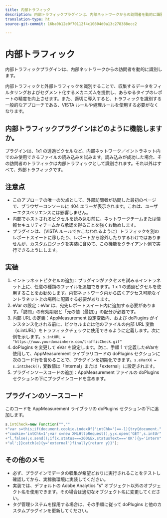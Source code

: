 ```yaml
---
title: 内部トラフィック
description: 内部トラフィックプラグインは、内部ネットワークからの訪問者を動的に識別します。
translation-type: ht
source-git-commit: 16ba0b12e0f70112f4c10804d0a13c278388ecc2

---
```



# 内部トラフィック

内部トラフィックプラグインは、内部ネットワークからの訪問者を動的に識別します。

内部トラフィックと外部トラフィックを識別することで、収集するデータをフィルタリングおよびセグメント化するメカニズムを提供し、あらゆるタイプのレポートの精度を向上させます。また、適切に導入すると、トラフィックを識別する一般的なアプローチである、VISTA ルールや処理ルールを使用する必要がなくなります。

## 内部トラフィックプラグインはどのように機能しますか。

プラグインは、1x1 の透過ピクセルなど、内部ネットワーク／イントラネット内でのみ使用できるファイルの読み込みを試みます。読み込みが成功した場合、その訪問者のトラフィックは内部トラフィックとして識別されます。それ以外はすべて、外部トラフィックです。

## 注意点

* このアプローチの唯一の欠点として、外部訪問者が訪問した最初のページで、ブラウザーコンソールに 404 エラーが表示されます。これは、ユーザーエクスペリエンスには影響しません。
* 内部でホストされるピクセルを読み込む前に、ネットワークチームまたは情報セキュリティチームから承認を得ることを強くお勧めします。
* プラグインは、（VISTA ルールでおこなわれるように）トラフィックを別のレポートスイートに移したり、レポートから除外したりするわけではありませんが、カスタムロジックを実装に含めて、この機能をクライアント側で実行できるようにします。

## 実装

1. イントラネットピクセルの追加：プラグインがアクセスを試みるイントラネット上に、任意の種類のファイルを追加できます。1 x 1 の透過ピクセルを使用することをお勧めします。内部ネットワーク内から広くアクセス可能なイントラネット上の場所に配置する必要があります。
1. eVar の設定：eVar は、宛先レポートスイート内に追加する必要があります。「訪問」の有効期限と「元の値（最初）」の配分が必要です。
1. 内部 URL の定義：AppMeasurement 設定変数内、および doPlugins がインスタンス化される前に、ピクセルまたは他のファイルの内部 URL 変数（s.intURL）をトラフィックチェックに使用できるように定義します。次に例を示します。`s.intURL = "https://www.yourdomainhere.com/trafficCheck.gif"`
1. doPlugins を変更して eVar を設定します。次に、手順 1 で定義したeVarを使用して、AppMeasurement ライブラリコードの doPlugins セクションに次のコード行を含めることで、プラグインを初期化できます。`s.eVarXX = s.intCheck();`
変数値は「internal」または「external」に設定されます。
1. プラグインソースコードの追加：AppMeasurement ファイルの doPlugins セクションの下にプラグインコードを含めます。

## プラグインのソースコード

このコードを AppMeasurement ライブラリの doPlugins セクションの下に追加します。

```JavaScript
s.intCheck=new Function("",""
+"var s=this;if(document.cookie.indexOf('intChk=')==-1){try{document."
+"cookie='intChk=1';var x=new XMLHttpRequest(),y;x.open('GET',s.intUr"
+"l,false);x.send();if(x.status===200&&x.statusText==='OK'){y='intern"
+"al';}}catch(e){y='external'}finally{return y}}");
```

## その他のメモ

* 必ず、プラグインでデータの収集が希望どおりに実行されることをテストし確認してから、実稼動環境に実装してください。
* 実装では、デフォルトの Adobe Analytics "s" オブジェクト以外のオブジェクト名を使用できます。その場合は適切なオブジェクト名に変更してください。
* タグ管理システムを採用する場合は、その手順に従って doPlugins と他のカスタムプラグインを更新してください。
